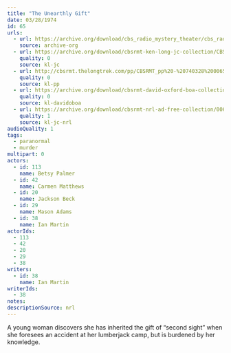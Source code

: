 ```yaml
---
title: "The Unearthly Gift"
date: 03/28/1974
id: 65
urls: 
  - url: https://archive.org/download/cbs_radio_mystery_theater/cbs_radio_mystery_theater-0051-0100.zip/cbs_radio_mystery_theater-0051-0100%2Fcbsrmt_0065_the_unearthly_gift.mp3
    source: archive-org
  - url: https://archive.org/download/cbsrmt-ken-long-jc-collection/CBSRMT - 740328 0065 Unearthly Gift vbr df_jc.mp3
    quality: 0
    source: kl-jc
  - url: http://cbsrmt.thelongtrek.com/pp/CBSRMT_pp%20-%20740328%200065%20The%20Unearthly%20Gift.mp3
    quality: 0
    source: kl-pp
  - url: https://archive.org/download/cbsrmt-david-oxford-boa-collection/CBSRMT-740328-0065-The-Unearthly-Gift-(128-44)_WBBM-JE-{BoA}.mp3
    quality: 0
    source: kl-davidoboa
  - url: https://archive.org/download/cbsrmt-nrl-ad-free-collection/0065%20CBSRMT%20-%20740328%200065%20Unearthly%20Gift%20vbr%20df_jc%20(no%20ads).mp3
    quality: 1
    source: kl-jc-nrl
audioQuality: 1
tags: 
  - paranormal
  - murder
multipart: 0
actors:  
  - id: 113
    name: Betsy Palmer  
  - id: 42
    name: Carmen Matthews  
  - id: 20
    name: Jackson Beck  
  - id: 29
    name: Mason Adams  
  - id: 38
    name: Ian Martin
actorIds:  
  - 113  
  - 42  
  - 20  
  - 29  
  - 38
writers:  
  - id: 38
    name: Ian Martin
writerIds:  
  - 38
notes: 
descriptionSource: nrl
---
```

A young woman discovers she has inherited the gift of “second sight” when she foresees an accident at her lumberjack camp, but is burdened by her knowledge.